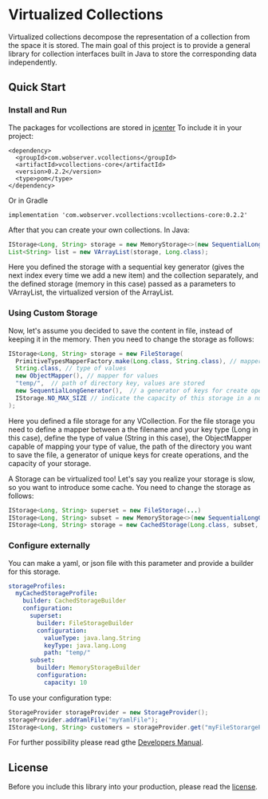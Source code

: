 # Virtualized Collections

Virtualized collections decompose the representation 
of a collection from the space it is stored. The main goal of 
this project is to provide a general library for collection interfaces
built in Java to store the corresponding data independently.

## Quick Start

### Install and Run

The packages for vcollections are stored in [jcenter](https://bintray.com/wobserver/vcollections/)
To include it in your project:

```
<dependency>
  <groupId>com.wobserver.vcollections</groupId>
  <artifactId>vcollections-core</artifactId>
  <version>0.2.2</version>
  <type>pom</type>
</dependency>
```

Or in Gradle

```
implementation 'com.wobserver.vcollections:vcollections-core:0.2.2'
```

After that you can create your own collections. In Java:

```java
IStorage<Long, String> storage = new MemoryStorage<>(new SequentialLongGenerator(), null, IStorage.NO_MAX_SIZE);
List<String> list = new VArrayList(storage, Long.class);

```
Here you defined the storage with a sequential key 
generator (gives the next index every time we add a new item) 
and the collection separately, and the defined storage 
(memory in this case) 
passed as a parameters to VArrayList, the virtualized 
version of the ArrayList.

### Using Custom Storage

Now, let's assume you decided to save the content in file, instead of keeping it in the memory. 
Then you need to change the storage as follows:

```java
IStorage<Long, String> storage = new FileStorage(
  PrimitiveTypesMapperFactory.make(Long.class, String.class), // mapper for keys
  String.class, // type of values
  new ObjectMapper(), // mapper for values
  "temp/",  // path of directory key, values are stored
  new SequentialLongGenerator(),  // a generator of keys for create operation
  IStorage.NO_MAX_SIZE // indicate the capacity of this storage in a number of elemenets
);
```
Here you defined a file storage for any VCollection. 
For the file storage you need to define a mapper 
between a the filename and your key type (Long in this case), 
define the type of value (String in this case), 
the ObjectMapper capable of mapping your type of value, 
the path of the directory you want to save the file, 
a generator of unique keys for create operations, 
and the capacity of your storage.


A Storage can be virtualized too! Let's say you realize your storage is slow, 
so you want to introduce some cache. You need to change the storage as follows:

```java
IStorage<Long, String> superset = new FileStorage(...)
IStorage<Long, String> subset = new MemoryStorage<>(new SequentialLongGenerator(), null, IStorage.NO_MAX_SIZE);;
IStorage<Long, String> storage = new CachedStorage(Long.class, subset, superset);
```


### Configure externally

You can make a yaml, or json file with this parameter and provide a builder 
for this storage. 

```yaml
storageProfiles:
  myCachedStorageProfile:
    builder: CachedStorageBuilder
    configuration:
      superset:
        builder: FileStorageBuilder
        configuration:
          valueType: java.lang.String
          keyType: java.lang.Long    
          path: "temp/"
      subset:
        builder: MemoryStorageBuilder
        configuration:
          capacity: 10
```

To use your configuration type:

```java
StorageProvider storageProvider = new StorageProvider();
storageProvider.addYamlFile("myYamlFile");
IStorage<Long, String> customers = storageProvider.get("myFileStorargeProfileName");
``` 


For further possibility please read gthe [Developers Manual](docs/Manual.md). 

## License

Before you include this library into your production, 
please read the [license](LICENSE.md).



